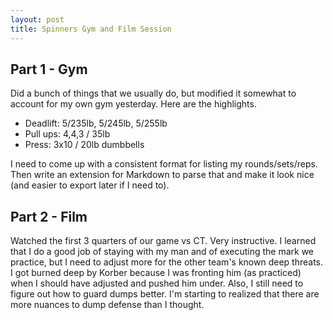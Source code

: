 ```yaml
---
layout: post
title: Spinners Gym and Film Session
---
```


## Part 1 - Gym

Did a bunch of things that we usually do, but modified it somewhat to account for my own gym yesterday. Here are the highlights.

- Deadlift: 5/235lb, 5/245lb, 5/255lb
- Pull ups: 4,4,3 / 35lb
- Press: 3x10 / 20lb dumbbells

I need to come up with a consistent format for listing my rounds/sets/reps. Then write an extension for Markdown to parse that and make it look nice (and easier to export later if I need to).

## Part 2 - Film

Watched the first 3 quarters of our game vs CT. Very instructive. I learned that I do a good job of staying with my man and of executing the mark we practice, but I need to adjust more for the other team's known deep threats. I got burned deep by Korber because I was fronting him (as practiced) when I should have adjusted and pushed him under. Also, I still need to figure out how to guard dumps better. I'm starting to realized that there are more nuances to dump defense than I thought.
